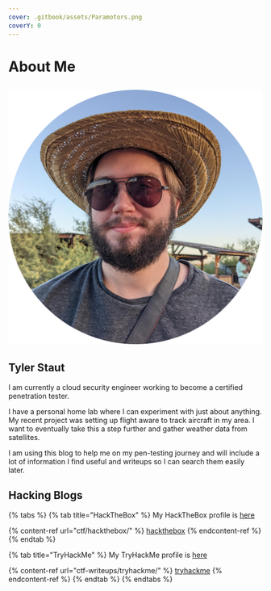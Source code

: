 ```yaml
---
cover: .gitbook/assets/Paramotors.png
coverY: 0
---
```


# About Me

## ![](<.gitbook/assets/ProfilePicCircleMe (2).png>)

## Tyler Staut

I am currently a cloud security engineer working to become a certified penetration tester.

I have a personal home lab where I can experiment with just about anything. My recent project was setting up flight aware to track aircraft in my area. I want to eventually take this a step further and gather weather data from satellites.

I am using this blog to help me on my pen-testing journey and will include a lot of information I find useful and writeups so I can search them easily later.

## Hacking Blogs

{% tabs %}
{% tab title="HackTheBox" %}
My HackTheBox profile is [here](https://app.hackthebox.eu/profile/137731)

{% content-ref url="ctf/hackthebox/" %}
[hackthebox](ctf/hackthebox/)
{% endcontent-ref %}
{% endtab %}

{% tab title="TryHackMe" %}
My TryHackMe profile is [here](https://tryhackme.com/p/TylerStaut)

{% content-ref url="ctf-writeups/tryhackme/" %}
[tryhackme](ctf-writeups/tryhackme/)
{% endcontent-ref %}
{% endtab %}
{% endtabs %}
